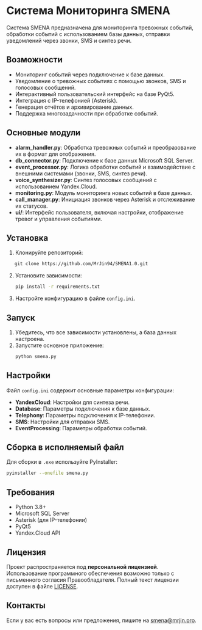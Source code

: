 # Система Мониторинга SMENA

Система SMENA предназначена для мониторинга тревожных событий, обработки событий с использованием базы данных, отправки уведомлений через звонки, SMS и синтез речи.

## Возможности
- Мониторинг событий через подключение к базе данных.
- Уведомление о тревожных событиях с помощью звонков, SMS и голосовых сообщений.
- Интерактивный пользовательский интерфейс на базе PyQt5.
- Интеграция с IP-телефонией (Asterisk).
- Генерация отчётов и архивирование данных.
- Поддержка многозадачности при обработке событий.

## Основные модули
- **alarm_handler.py**: Обработка тревожных событий и преобразование их в формат для отображения.
- **db_connector.py**: Подключение к базе данных Microsoft SQL Server.
- **event_processor.py**: Логика обработки событий и взаимодействие с внешними системами (звонки, SMS, синтез речи).
- **voice_synthesizer.py**: Синтез голосовых сообщений с использованием Yandex.Cloud.
- **monitoring.py**: Модуль мониторинга новых событий в базе данных.
- **call_manager.py**: Инициация звонков через Asterisk и отслеживание их статусов.
- **ui/**: Интерфейс пользователя, включая настройки, отображение тревог и управления событиями.

## Установка
1. Клонируйте репозиторий:
```markdown
   git clone https://github.com/MrJin94/SMENA1.0.git
   ```
2. Установите зависимости:
   ```bash
   pip install -r requirements.txt
   ```
3. Настройте конфигурацию в файле `config.ini`.

## Запуск
1. Убедитесь, что все зависимости установлены, а база данных настроена.
2. Запустите основное приложение:
   ```bash
   python smena.py
   ```

## Настройки
Файл `config.ini` содержит основные параметры конфигурации:
- **YandexCloud**: Настройки для синтеза речи.
- **Database**: Параметры подключения к базе данных.
- **Telephony**: Параметры подключения к IP-телефонии.
- **SMS**: Настройки для отправки SMS.
- **EventProcessing**: Параметры обработки событий.

## Сборка в исполняемый файл
Для сборки в `.exe` используйте PyInstaller:
```bash
pyinstaller --onefile smena.py
```

## Требования
- Python 3.8+
- Microsoft SQL Server
- Asterisk (для IP-телефонии)
- PyQt5
- Yandex.Cloud API

## Лицензия

Проект распространяется под **персональной лицензией**. Использование программного обеспечения возможно только с письменного согласия Правообладателя. Полный текст лицензии доступен в файле [LICENSE](./LICENSE).


## Контакты
Если у вас есть вопросы или предложения, пишите на  [smena@mrjin.pro](mailto:smena@mrjin.pro).

